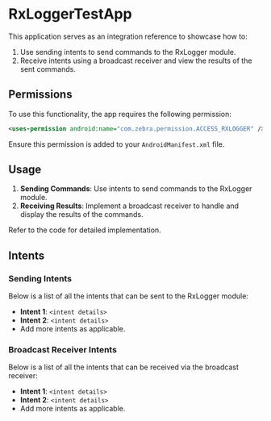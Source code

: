 # RxLoggerTestApp

This application serves as an integration reference to showcase how to:

1. Use sending intents to send commands to the RxLogger module.
2. Receive intents using a broadcast receiver and view the results of the sent commands.

## Permissions

To use this functionality, the app requires the following permission:

```xml
<uses-permission android:name="com.zebra.permission.ACCESS_RXLOGGER" />
```

Ensure this permission is added to your `AndroidManifest.xml` file.

## Usage

1. **Sending Commands**: Use intents to send commands to the RxLogger module.
2. **Receiving Results**: Implement a broadcast receiver to handle and display the results of the commands.

Refer to the code for detailed implementation.

## Intents

### Sending Intents
Below is a list of all the intents that can be sent to the RxLogger module:

- **Intent 1**: `<intent details>`
- **Intent 2**: `<intent details>`
- Add more intents as applicable.

### Broadcast Receiver Intents
Below is a list of all the intents that can be received via the broadcast receiver:

- **Intent 1**: `<intent details>`
- **Intent 2**: `<intent details>`
- Add more intents as applicable.
